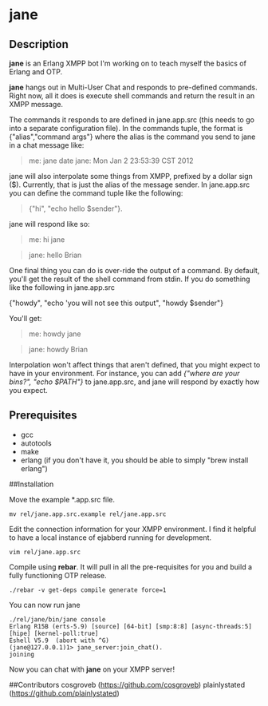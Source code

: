 # jane

## Description

**jane** is an Erlang XMPP bot I'm working on to teach myself the basics of Erlang and OTP.

**jane** hangs out in Multi-User Chat and responds to pre-defined commands. Right now, all it does is execute shell commands and return the result in an XMPP message.

The commands it responds to are defined in jane.app.src (this needs to go into a separate configuration file). In the commands tuple, the format is {"alias","command args"} where the alias is the command you send to jane in a chat message like:

>me: jane date
>jane: Mon Jan  2 23:53:39 CST 2012

jane will also interpolate some things from XMPP, prefixed by a dollar sign ($). Currently, that is just the alias of the message sender. In jane.app.src you can define the command tuple like the following:

>{"hi", "echo hello $sender"}.

jane will respond like so:

>me: hi jane

>jane: hello Brian

One final thing you can do is over-ride the output of a command. By default, you'll get the result of the shell command from stdin. If you do something like the following in jane.app.src

{"howdy", "echo 'you will not see this output", "howdy $sender"}

You'll get:

>me: howdy jane

>jane: howdy Brian

Interpolation won't affect things that aren't defined, that you might expect to have in your environment. For instance, you can add *{"where are your bins?", "echo $PATH"}* to jane.app.src, and jane will respond by exactly how you expect.

## Prerequisites

* gcc
* autotools
* make
* erlang (if you don't have it, you should be able to simply "brew install erlang")

##Installation

Move the example *.app.src file.

```
mv rel/jane.app.src.example rel/jane.app.src
```

Edit the connection information for your XMPP environment. I find it helpful to have a local instance of ejabberd running for development.

```
vim rel/jane.app.src
```

Compile using **rebar**. It will pull in all the pre-requisites for you and build a fully functioning OTP release.

```
./rebar -v get-deps compile generate force=1
```

You can now run jane

```
./rel/jane/bin/jane console
Erlang R15B (erts-5.9) [source] [64-bit] [smp:8:8] [async-threads:5] [hipe] [kernel-poll:true]
Eshell V5.9  (abort with ^G)
(jane@127.0.0.1)1> jane_server:join_chat().
joining
```

Now you can chat with **jane** on your XMPP server!

##Contributors
cosgroveb (https://github.com/cosgroveb)
plainlystated (https://github.com/plainlystated)

